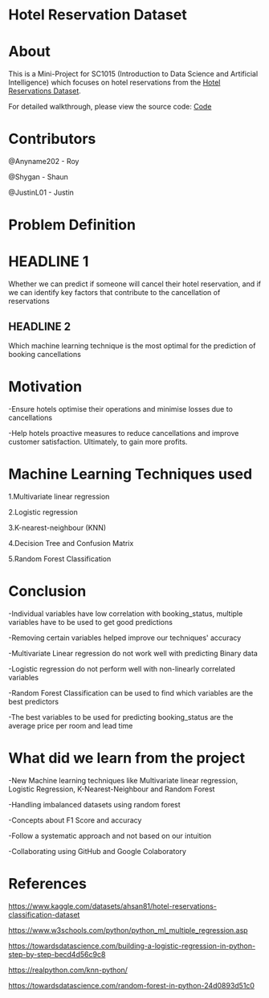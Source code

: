 # Hotel Reservation Dataset

# About


This is a Mini-Project for SC1015 (Introduction to Data Science and Artificial Intelligence) which focuses on hotel reservations from the [Hotel Reservations Dataset](https://www.kaggle.com/datasets/ahsan81/hotel-reservations-classification-dataset).

For detailed walkthrough, please view the source code:
[Code](https://github.com/JustinL01/SC1015_B137_Team2_MiniProject/blob/main/hotel_reservation_miniproj.ipynb)

# Contributors

@Anyname202 - Roy

@Shygan - Shaun

@JustinL01 - Justin




# Problem Definition

# HEADLINE 1 
Whether we can predict if someone will cancel their hotel reservation, and if we can identify key factors that contribute to the cancellation of reservations


## HEADLINE 2 
Which machine learning technique is the most optimal for the prediction of booking cancellations

# Motivation

-Ensure hotels optimise their operations and minimise losses due to cancellations

-Help hotels proactive measures to reduce cancellations and improve customer satisfaction. Ultimately, to gain more profits. 

# Machine Learning Techniques used

1.Multivariate linear regression

2.Logistic regression

3.K-nearest-neighbour (KNN)

4.Decision Tree and Confusion Matrix

5.Random Forest Classification


# Conclusion

-Individual variables have low correlation with booking_status, multiple variables have to be used to get good predictions

-Removing certain variables helped improve our techniques' accuracy

-Multivariate Linear regression do not work well with predicting Binary data

-Logistic regression do not perform well with non-linearly correlated variables

-Random Forest Classification can be used to find which variables are the best predictors

-The best variables to be used for predicting booking_status are the average price per room and lead time


# What did we learn from the project
-New Machine learning techniques like Multivariate linear regression, Logistic Regression, K-Nearest-Neighbour and Random Forest

-Handling imbalanced datasets using random forest

-Concepts about F1 Score and accuracy

-Follow a systematic approach and not based on our intuition

-Collaborating using GitHub and Google Colaboratory


# References

https://www.kaggle.com/datasets/ahsan81/hotel-reservations-classification-dataset

https://www.w3schools.com/python/python_ml_multiple_regression.asp

https://towardsdatascience.com/building-a-logistic-regression-in-python-step-by-step-becd4d56c9c8

https://realpython.com/knn-python/

https://towardsdatascience.com/random-forest-in-python-24d0893d51c0 

